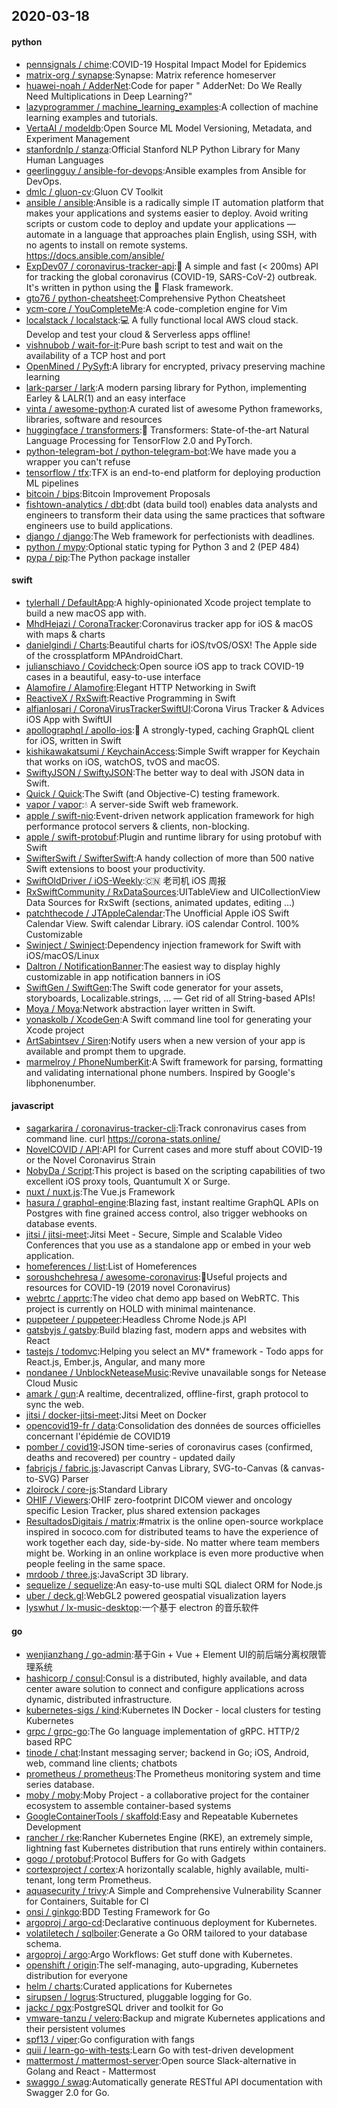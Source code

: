 ## 2020-03-18

#### python
* [pennsignals / chime](https://github.com/pennsignals/chime):COVID-19 Hospital Impact Model for Epidemics
* [matrix-org / synapse](https://github.com/matrix-org/synapse):Synapse: Matrix reference homeserver
* [huawei-noah / AdderNet](https://github.com/huawei-noah/AdderNet):Code for paper " AdderNet: Do We Really Need Multiplications in Deep Learning?"
* [lazyprogrammer / machine_learning_examples](https://github.com/lazyprogrammer/machine_learning_examples):A collection of machine learning examples and tutorials.
* [VertaAI / modeldb](https://github.com/VertaAI/modeldb):Open Source ML Model Versioning, Metadata, and Experiment Management
* [stanfordnlp / stanza](https://github.com/stanfordnlp/stanza):Official Stanford NLP Python Library for Many Human Languages
* [geerlingguy / ansible-for-devops](https://github.com/geerlingguy/ansible-for-devops):Ansible examples from Ansible for DevOps.
* [dmlc / gluon-cv](https://github.com/dmlc/gluon-cv):Gluon CV Toolkit
* [ansible / ansible](https://github.com/ansible/ansible):Ansible is a radically simple IT automation platform that makes your applications and systems easier to deploy. Avoid writing scripts or custom code to deploy and update your applications — automate in a language that approaches plain English, using SSH, with no agents to install on remote systems. https://docs.ansible.com/ansible/
* [ExpDev07 / coronavirus-tracker-api](https://github.com/ExpDev07/coronavirus-tracker-api):🦠 A simple and fast (< 200ms) API for tracking the global coronavirus (COVID-19, SARS-CoV-2) outbreak. It's written in python using the
🍼
Flask framework.
* [gto76 / python-cheatsheet](https://github.com/gto76/python-cheatsheet):Comprehensive Python Cheatsheet
* [ycm-core / YouCompleteMe](https://github.com/ycm-core/YouCompleteMe):A code-completion engine for Vim
* [localstack / localstack](https://github.com/localstack/localstack):💻
A fully functional local AWS cloud stack. Develop and test your cloud & Serverless apps offline!
* [vishnubob / wait-for-it](https://github.com/vishnubob/wait-for-it):Pure bash script to test and wait on the availability of a TCP host and port
* [OpenMined / PySyft](https://github.com/OpenMined/PySyft):A library for encrypted, privacy preserving machine learning
* [lark-parser / lark](https://github.com/lark-parser/lark):A modern parsing library for Python, implementing Earley & LALR(1) and an easy interface
* [vinta / awesome-python](https://github.com/vinta/awesome-python):A curated list of awesome Python frameworks, libraries, software and resources
* [huggingface / transformers](https://github.com/huggingface/transformers):🤗
Transformers: State-of-the-art Natural Language Processing for TensorFlow 2.0 and PyTorch.
* [python-telegram-bot / python-telegram-bot](https://github.com/python-telegram-bot/python-telegram-bot):We have made you a wrapper you can't refuse
* [tensorflow / tfx](https://github.com/tensorflow/tfx):TFX is an end-to-end platform for deploying production ML pipelines
* [bitcoin / bips](https://github.com/bitcoin/bips):Bitcoin Improvement Proposals
* [fishtown-analytics / dbt](https://github.com/fishtown-analytics/dbt):dbt (data build tool) enables data analysts and engineers to transform their data using the same practices that software engineers use to build applications.
* [django / django](https://github.com/django/django):The Web framework for perfectionists with deadlines.
* [python / mypy](https://github.com/python/mypy):Optional static typing for Python 3 and 2 (PEP 484)
* [pypa / pip](https://github.com/pypa/pip):The Python package installer

#### swift
* [tylerhall / DefaultApp](https://github.com/tylerhall/DefaultApp):A highly-opinionated Xcode project template to build a new macOS app with.
* [MhdHejazi / CoronaTracker](https://github.com/MhdHejazi/CoronaTracker):Coronavirus tracker app for iOS & macOS with maps & charts
* [danielgindi / Charts](https://github.com/danielgindi/Charts):Beautiful charts for iOS/tvOS/OSX! The Apple side of the crossplatform MPAndroidChart.
* [julianschiavo / Covidcheck](https://github.com/julianschiavo/Covidcheck):Open source iOS app to track COVID-19 cases in a beautiful, easy-to-use interface
* [Alamofire / Alamofire](https://github.com/Alamofire/Alamofire):Elegant HTTP Networking in Swift
* [ReactiveX / RxSwift](https://github.com/ReactiveX/RxSwift):Reactive Programming in Swift
* [alfianlosari / CoronaVirusTrackerSwiftUI](https://github.com/alfianlosari/CoronaVirusTrackerSwiftUI):Corona Virus Tracker & Advices iOS App with SwiftUI
* [apollographql / apollo-ios](https://github.com/apollographql/apollo-ios):📱
A strongly-typed, caching GraphQL client for iOS, written in Swift
* [kishikawakatsumi / KeychainAccess](https://github.com/kishikawakatsumi/KeychainAccess):Simple Swift wrapper for Keychain that works on iOS, watchOS, tvOS and macOS.
* [SwiftyJSON / SwiftyJSON](https://github.com/SwiftyJSON/SwiftyJSON):The better way to deal with JSON data in Swift.
* [Quick / Quick](https://github.com/Quick/Quick):The Swift (and Objective-C) testing framework.
* [vapor / vapor](https://github.com/vapor/vapor):💧
A server-side Swift web framework.
* [apple / swift-nio](https://github.com/apple/swift-nio):Event-driven network application framework for high performance protocol servers & clients, non-blocking.
* [apple / swift-protobuf](https://github.com/apple/swift-protobuf):Plugin and runtime library for using protobuf with Swift
* [SwifterSwift / SwifterSwift](https://github.com/SwifterSwift/SwifterSwift):A handy collection of more than 500 native Swift extensions to boost your productivity.
* [SwiftOldDriver / iOS-Weekly](https://github.com/SwiftOldDriver/iOS-Weekly):🇨🇳
老司机 iOS 周报
* [RxSwiftCommunity / RxDataSources](https://github.com/RxSwiftCommunity/RxDataSources):UITableView and UICollectionView Data Sources for RxSwift (sections, animated updates, editing ...)
* [patchthecode / JTAppleCalendar](https://github.com/patchthecode/JTAppleCalendar):The Unofficial Apple iOS Swift Calendar View. Swift calendar Library. iOS calendar Control. 100% Customizable
* [Swinject / Swinject](https://github.com/Swinject/Swinject):Dependency injection framework for Swift with iOS/macOS/Linux
* [Daltron / NotificationBanner](https://github.com/Daltron/NotificationBanner):The easiest way to display highly customizable in app notification banners in iOS
* [SwiftGen / SwiftGen](https://github.com/SwiftGen/SwiftGen):The Swift code generator for your assets, storyboards, Localizable.strings, … — Get rid of all String-based APIs!
* [Moya / Moya](https://github.com/Moya/Moya):Network abstraction layer written in Swift.
* [yonaskolb / XcodeGen](https://github.com/yonaskolb/XcodeGen):A Swift command line tool for generating your Xcode project
* [ArtSabintsev / Siren](https://github.com/ArtSabintsev/Siren):Notify users when a new version of your app is available and prompt them to upgrade.
* [marmelroy / PhoneNumberKit](https://github.com/marmelroy/PhoneNumberKit):A Swift framework for parsing, formatting and validating international phone numbers. Inspired by Google's libphonenumber.

#### javascript
* [sagarkarira / coronavirus-tracker-cli](https://github.com/sagarkarira/coronavirus-tracker-cli):Track conronavirus cases from command line. curl https://corona-stats.online/
* [NovelCOVID / API](https://github.com/NovelCOVID/API):API for Current cases and more stuff about COVID-19 or the Novel Coronavirus Strain
* [NobyDa / Script](https://github.com/NobyDa/Script):This project is based on the scripting capabilities of two excellent iOS proxy tools, Quantumult X or Surge.
* [nuxt / nuxt.js](https://github.com/nuxt/nuxt.js):The Vue.js Framework
* [hasura / graphql-engine](https://github.com/hasura/graphql-engine):Blazing fast, instant realtime GraphQL APIs on Postgres with fine grained access control, also trigger webhooks on database events.
* [jitsi / jitsi-meet](https://github.com/jitsi/jitsi-meet):Jitsi Meet - Secure, Simple and Scalable Video Conferences that you use as a standalone app or embed in your web application.
* [homeferences / list](https://github.com/homeferences/list):List of Homeferences
* [soroushchehresa / awesome-coronavirus](https://github.com/soroushchehresa/awesome-coronavirus):🦠Useful projects and resources for COVID-19 (2019 novel Coronavirus)
* [webrtc / apprtc](https://github.com/webrtc/apprtc):The video chat demo app based on WebRTC. This project is currently on HOLD with minimal maintenance.
* [puppeteer / puppeteer](https://github.com/puppeteer/puppeteer):Headless Chrome Node.js API
* [gatsbyjs / gatsby](https://github.com/gatsbyjs/gatsby):Build blazing fast, modern apps and websites with React
* [tastejs / todomvc](https://github.com/tastejs/todomvc):Helping you select an MV* framework - Todo apps for React.js, Ember.js, Angular, and many more
* [nondanee / UnblockNeteaseMusic](https://github.com/nondanee/UnblockNeteaseMusic):Revive unavailable songs for Netease Cloud Music
* [amark / gun](https://github.com/amark/gun):A realtime, decentralized, offline-first, graph protocol to sync the web.
* [jitsi / docker-jitsi-meet](https://github.com/jitsi/docker-jitsi-meet):Jitsi Meet on Docker
* [opencovid19-fr / data](https://github.com/opencovid19-fr/data):Consolidation des données de sources officielles concernant l'épidémie de COVID19
* [pomber / covid19](https://github.com/pomber/covid19):JSON time-series of coronavirus cases (confirmed, deaths and recovered) per country - updated daily
* [fabricjs / fabric.js](https://github.com/fabricjs/fabric.js):Javascript Canvas Library, SVG-to-Canvas (& canvas-to-SVG) Parser
* [zloirock / core-js](https://github.com/zloirock/core-js):Standard Library
* [OHIF / Viewers](https://github.com/OHIF/Viewers):OHIF zero-footprint DICOM viewer and oncology specific Lesion Tracker, plus shared extension packages
* [ResultadosDigitais / matrix](https://github.com/ResultadosDigitais/matrix):#matrix is the online open-source workplace inspired in sococo.com for distributed teams to have the experience of work together each day, side-by-side. No matter where team members might be. Working in an online workplace is even more productive when people feeling in the same space.
* [mrdoob / three.js](https://github.com/mrdoob/three.js):JavaScript 3D library.
* [sequelize / sequelize](https://github.com/sequelize/sequelize):An easy-to-use multi SQL dialect ORM for Node.js
* [uber / deck.gl](https://github.com/uber/deck.gl):WebGL2 powered geospatial visualization layers
* [lyswhut / lx-music-desktop](https://github.com/lyswhut/lx-music-desktop):一个基于 electron 的音乐软件

#### go
* [wenjianzhang / go-admin](https://github.com/wenjianzhang/go-admin):基于Gin + Vue + Element UI的前后端分离权限管理系统
* [hashicorp / consul](https://github.com/hashicorp/consul):Consul is a distributed, highly available, and data center aware solution to connect and configure applications across dynamic, distributed infrastructure.
* [kubernetes-sigs / kind](https://github.com/kubernetes-sigs/kind):Kubernetes IN Docker - local clusters for testing Kubernetes
* [grpc / grpc-go](https://github.com/grpc/grpc-go):The Go language implementation of gRPC. HTTP/2 based RPC
* [tinode / chat](https://github.com/tinode/chat):Instant messaging server; backend in Go; iOS, Android, web, command line clients; chatbots
* [prometheus / prometheus](https://github.com/prometheus/prometheus):The Prometheus monitoring system and time series database.
* [moby / moby](https://github.com/moby/moby):Moby Project - a collaborative project for the container ecosystem to assemble container-based systems
* [GoogleContainerTools / skaffold](https://github.com/GoogleContainerTools/skaffold):Easy and Repeatable Kubernetes Development
* [rancher / rke](https://github.com/rancher/rke):Rancher Kubernetes Engine (RKE), an extremely simple, lightning fast Kubernetes distribution that runs entirely within containers.
* [gogo / protobuf](https://github.com/gogo/protobuf):Protocol Buffers for Go with Gadgets
* [cortexproject / cortex](https://github.com/cortexproject/cortex):A horizontally scalable, highly available, multi-tenant, long term Prometheus.
* [aquasecurity / trivy](https://github.com/aquasecurity/trivy):A Simple and Comprehensive Vulnerability Scanner for Containers, Suitable for CI
* [onsi / ginkgo](https://github.com/onsi/ginkgo):BDD Testing Framework for Go
* [argoproj / argo-cd](https://github.com/argoproj/argo-cd):Declarative continuous deployment for Kubernetes.
* [volatiletech / sqlboiler](https://github.com/volatiletech/sqlboiler):Generate a Go ORM tailored to your database schema.
* [argoproj / argo](https://github.com/argoproj/argo):Argo Workflows: Get stuff done with Kubernetes.
* [openshift / origin](https://github.com/openshift/origin):The self-managing, auto-upgrading, Kubernetes distribution for everyone
* [helm / charts](https://github.com/helm/charts):Curated applications for Kubernetes
* [sirupsen / logrus](https://github.com/sirupsen/logrus):Structured, pluggable logging for Go.
* [jackc / pgx](https://github.com/jackc/pgx):PostgreSQL driver and toolkit for Go
* [vmware-tanzu / velero](https://github.com/vmware-tanzu/velero):Backup and migrate Kubernetes applications and their persistent volumes
* [spf13 / viper](https://github.com/spf13/viper):Go configuration with fangs
* [quii / learn-go-with-tests](https://github.com/quii/learn-go-with-tests):Learn Go with test-driven development
* [mattermost / mattermost-server](https://github.com/mattermost/mattermost-server):Open source Slack-alternative in Golang and React - Mattermost
* [swaggo / swag](https://github.com/swaggo/swag):Automatically generate RESTful API documentation with Swagger 2.0 for Go.
